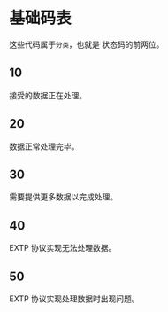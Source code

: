 # 基础码表

这些代码属于`` 分类 ``，也就是 状态码的前两位。

## 10

接受的数据正在处理。

## 20

数据正常处理完毕。

## 30

需要提供更多数据以完成处理。

## 40

EXTP 协议实现无法处理数据。

## 50

EXTP 协议实现处理数据时出现问题。